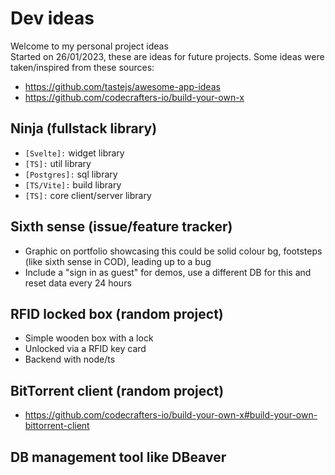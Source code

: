 # Dev ideas

Welcome to my personal project ideas <br />
Started on 26/01/2023, these are ideas for future projects. Some ideas were taken/inspired from these sources:

- https://github.com/tastejs/awesome-app-ideas
- https://github.com/codecrafters-io/build-your-own-x

## **Ninja (fullstack library)**

- `[Svelte]:` widget library
- `[TS]:` util library
- `[Postgres]:` sql library
- `[TS/Vite]:` build library
- `[TS]:` core client/server library

## **Sixth sense (issue/feature tracker)**

- Graphic on portfolio showcasing this could be solid colour bg, footsteps (like sixth sense in COD), leading up to a bug
- Include a "sign in as guest" for demos, use a different DB for this and reset data every 24 hours

## **RFID locked box (random project)**

- Simple wooden box with a lock
- Unlocked via a RFID key card
- Backend with node/ts

## **BitTorrent client (random project)**

- https://github.com/codecrafters-io/build-your-own-x#build-your-own-bittorrent-client

## **DB management tool like DBeaver**
